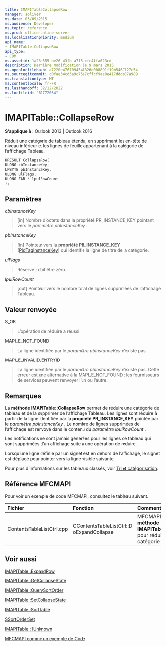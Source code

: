 ```yaml
---
title: IMAPITableCollapseRow
manager: soliver
ms.date: 03/09/2015
ms.audience: Developer
ms.topic: reference
ms.prod: office-online-server
ms.localizationpriority: medium
api_name:
- IMAPITable.CollapseRow
api_type:
- COM
ms.assetid: 1a23e555-be26-43fb-a715-cfc4ffa623cd
description: Dernière modification le 9 mars 2015
ms.openlocfilehash: a7220e4767094547826d008891f19b5469727c54
ms.sourcegitcommit: c0fae34cd3a9c75a7cffcf9ae8e417ddde07a989
ms.translationtype: MT
ms.contentlocale: fr-FR
ms.lasthandoff: 02/12/2022
ms.locfileid: "62772034"
---
```

# <a name="imapitablecollapserow"></a>IMAPITable::CollapseRow

  
  
**S’applique à** : Outlook 2013 | Outlook 2016 
  
Réduit une catégorie de tableau étendu, en supprimant les en-tête de niveau inférieur et les lignes de feuille appartenant à la catégorie de l’affichage Tableau.
  
```cpp
HRESULT CollapseRow(
ULONG cbInstanceKey,
LPBYTE pbInstanceKey,
ULONG ulFlags,
ULONG FAR * lpulRowCount
);
```

## <a name="parameters"></a>Paramètres

 _cbInstanceKey_
  
> [in] Nombre d’octets dans la propriété PR_INSTANCE_KEY pointant vers le  _paramètre pbInstanceKey_ . 
    
 _pbInstanceKey_
  
> [in] Pointeur vers la **propriété PR_INSTANCE_KEY** ([PidTagInstanceKey](pidtaginstancekey-canonical-property.md)) qui identifie la ligne de titre de la catégorie. 
    
 _ulFlags_
  
> Réservé ; doit être zéro.
    
 _lpulRowCount_
  
> [out] Pointeur vers le nombre total de lignes supprimées de l’affichage Tableau.
    
## <a name="return-value"></a>Valeur renvoyée

S_OK 
  
> L’opération de réduire a réussi.
    
MAPI_E_NOT_FOUND 
  
> La ligne identifiée par le  _paramètre pbInstanceKey_ n’existe pas. 
    
MAPI_E_INVALID_ENTRYID 
  
> La ligne identifiée par le  _paramètre pbInstanceKey_ n’existe pas. Cette erreur est une alternative à la MAPI_E_NOT_FOUND ; les fournisseurs de services peuvent renvoyer l’un ou l’autre. 
    
## <a name="remarks"></a>Remarques

La **méthode IMAPITable::CollapseRow** permet de réduire une catégorie de tableau et de la supprimer de l’affichage Tableau. Les lignes sont réduire à partir de la ligne identifiée par la **propriété PR_INSTANCE_KEY** pointée par le  _paramètre pbInstanceKey_ . Le nombre de lignes supprimées de l’affichage est renvoyé dans le contenu du  _paramètre lpulRowCount_ . 
  
Les notifications ne sont jamais générées pour les lignes de tableau qui sont supprimées d’un affichage suite à une opération de réduire. 
  
Lorsqu’une ligne définie par un signet est en dehors de l’affichage, le signet est déplacé pour pointer vers la ligne visible suivante. 
  
Pour plus d’informations sur les tableaux classés, voir [Tri et catégorisation](sorting-and-categorization.md).
  
## <a name="mfcmapi-reference"></a>Référence MFCMAPI

Pour voir un exemple de code MFCMAPI, consultez le tableau suivant.
  
|**Fichier**|**Fonction**|**Commentaire**|
|:-----|:-----|:-----|
|ContentsTableListCtrl.cpp  <br/> |CContentsTableListCtrl::D oExpandCollapse  <br/> |MFCMAPI utilise la **méthode IMAPITable::CollapseRow** pour réduire une catégorie de tableau. |
   
## <a name="see-also"></a>Voir aussi



[IMAPITable::ExpandRow](imapitable-expandrow.md)
  
[IMAPITable::GetCollapseState](imapitable-getcollapsestate.md)
  
[IMAPITable::QuerySortOrder](imapitable-querysortorder.md)
  
[IMAPITable::SetCollapseState](imapitable-setcollapsestate.md)
  
[IMAPITable::SortTable](imapitable-sorttable.md)
  
[SSortOrderSet](ssortorderset.md)
  
[IMAPITable : IUnknown](imapitableiunknown.md)


[MFCMAPI comme un exemple de Code](mfcmapi-as-a-code-sample.md)

